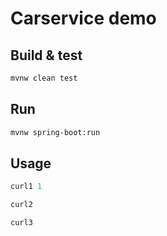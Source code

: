 # Carservice demo



## Build & test


```bash
mvnw clean test
```

## Run


```bash
mvnw spring-boot:run
```

## Usage

```python
curl1 1
```
```python
curl2

```
```python
curl3

```
